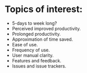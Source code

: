 # Topics of interest:
- 5-days to week long? 
- Perceived improved productivity. 
- Prolonged productivity. 
- Approximation of time saved. 
- Ease of use. 
- Frequency of use.
- User manual clarity. 
- Features and feedback. 
- Issues and issue trackers. 
